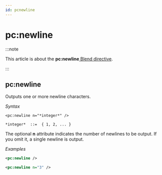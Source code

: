 ```yaml
---
id: pcnewline
---
```


# pc:newline




:::note

This article is about the **pc:newline**[ Blend directive](/docs/Repositories/Blend_directives).

:::

## **pc:newline**

Outputs one or more newline characters.

*Syntax*

```
<pc:newline n="*integer*" />

*integer*  ::=  { 1, 2, ... }
```

The optional **n** attribute indicates the number of newlines to be output. If you omit it, a single newline is output.

*Examples*

```xml
<pc:newline />
```

```xml
<pc:newline n="3" />
```

 
